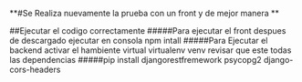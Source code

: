 **#Se Realiza nuevamente la prueba con un front y de mejor manera **

##Ejecutar el codigo correctamente
#####Para ejecutar el front despues de descargado ejecutar en consola npm intall
#####Para Ejecutar el backend activar el hambiente virtual virtualenv venv revisar que este todas las dependencias 
#####pip install djangorestfremework psycopg2 django-cors-headers 
